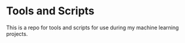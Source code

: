 # Tools and Scripts

This is a repo for tools and scripts for use during my machine learning projects.
